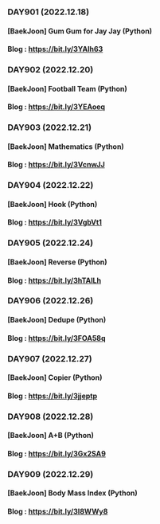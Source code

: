 ### DAY901 (2022.12.18)
#### [BaekJoon] Gum Gum for Jay Jay (Python)
#### Blog : https://bit.ly/3YAlh63

### DAY902 (2022.12.20)
#### [BaekJoon] Football Team (Python)
#### Blog : https://bit.ly/3YEAoeq

### DAY903 (2022.12.21)
#### [BaekJoon] Mathematics (Python)
#### Blog : https://bit.ly/3VcnwJJ

### DAY904 (2022.12.22)
#### [BaekJoon] Hook (Python)
#### Blog : https://bit.ly/3VgbVt1

### DAY905 (2022.12.24)
#### [BaekJoon] Reverse (Python)
#### Blog : https://bit.ly/3hTAlLh

### DAY906 (2022.12.26)
#### [BaekJoon] Dedupe (Python)
#### Blog : https://bit.ly/3FOA58q

### DAY907 (2022.12.27)
#### [BaekJoon] Copier (Python)
#### Blog : https://bit.ly/3jjeptp

### DAY908 (2022.12.28)
#### [BaekJoon] A+B (Python)
#### Blog : https://bit.ly/3Gx2SA9

### DAY909 (2022.12.29)
#### [BaekJoon] Body Mass Index (Python)
#### Blog : https://bit.ly/3I8WWy8